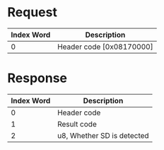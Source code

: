 # Request

| Index Word | Description                |
|------------|----------------------------|
| 0          | Header code \[0x08170000\] |

# Response

| Index Word | Description                |
|------------|----------------------------|
| 0          | Header code                |
| 1          | Result code                |
| 2          | u8, Whether SD is detected |